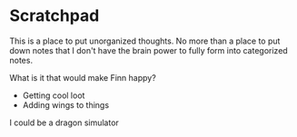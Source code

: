 # Scratchpad

This is a place to put unorganized thoughts.
No more than a place to put down notes that I don't have the brain power to fully form into categorized notes.

What is it that would make Finn happy?

- Getting cool loot
- Adding wings to things

I could be a dragon simulator
